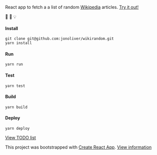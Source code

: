React app to fetch a a list of random [Wikipedia](https://www.wikipedia.org/) articles. [Try it out!](https://jonoliver.github.io/wikirandom)

:book: :eyes: :bulb:

#### Install
```
git clone git@github.com:jonoliver/wikirandom.git
yarn install
```

#### Run
```
yarn run
```

#### Test
```
yarn test
```

#### Build
```
yarn build
```

#### Deploy
```
yarn deploy
```

[View TODO list](TODO.md)

This project was bootstrapped with [Create React App](https://github.com/facebookincubator/create-react-app). [View information](create_react_app.md)
